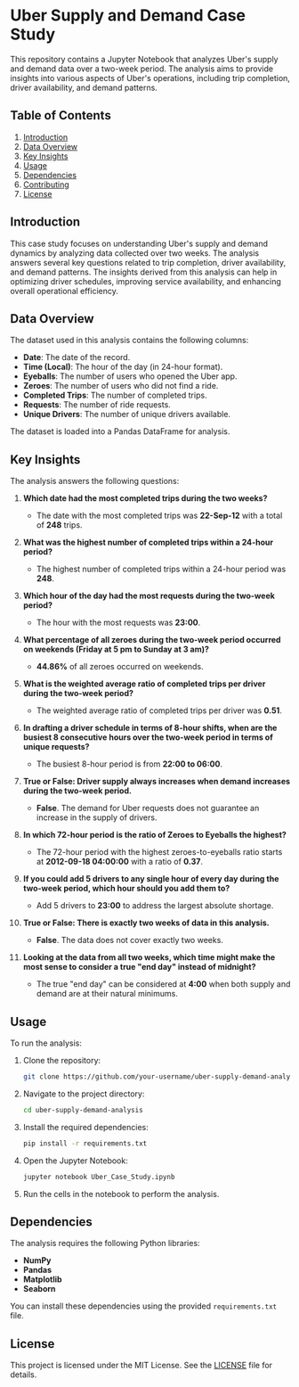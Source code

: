 # Uber Supply and Demand Case Study

This repository contains a Jupyter Notebook that analyzes Uber's supply and demand data over a two-week period. The analysis aims to provide insights into various aspects of Uber's operations, including trip completion, driver availability, and demand patterns.

## Table of Contents

1. [Introduction](#introduction)
2. [Data Overview](#data-overview)
3. [Key Insights](#key-insights)
4. [Usage](#usage)
5. [Dependencies](#dependencies)
6. [Contributing](#contributing)
7. [License](#license)

## Introduction

This case study focuses on understanding Uber's supply and demand dynamics by analyzing data collected over two weeks. The analysis answers several key questions related to trip completion, driver availability, and demand patterns. The insights derived from this analysis can help in optimizing driver schedules, improving service availability, and enhancing overall operational efficiency.

## Data Overview

The dataset used in this analysis contains the following columns:

- **Date**: The date of the record.
- **Time (Local)**: The hour of the day (in 24-hour format).
- **Eyeballs**: The number of users who opened the Uber app.
- **Zeroes**: The number of users who did not find a ride.
- **Completed Trips**: The number of completed trips.
- **Requests**: The number of ride requests.
- **Unique Drivers**: The number of unique drivers available.

The dataset is loaded into a Pandas DataFrame for analysis.

## Key Insights

The analysis answers the following questions:

1. **Which date had the most completed trips during the two weeks?**
   - The date with the most completed trips was **22-Sep-12** with a total of **248** trips.

2. **What was the highest number of completed trips within a 24-hour period?**
   - The highest number of completed trips within a 24-hour period was **248**.

3. **Which hour of the day had the most requests during the two-week period?**
   - The hour with the most requests was **23:00**.

4. **What percentage of all zeroes during the two-week period occurred on weekends (Friday at 5 pm to Sunday at 3 am)?**
   - **44.86%** of all zeroes occurred on weekends.

5. **What is the weighted average ratio of completed trips per driver during the two-week period?**
   - The weighted average ratio of completed trips per driver was **0.51**.

6. **In drafting a driver schedule in terms of 8-hour shifts, when are the busiest 8 consecutive hours over the two-week period in terms of unique requests?**
   - The busiest 8-hour period is from **22:00 to 06:00**.

7. **True or False: Driver supply always increases when demand increases during the two-week period.**
   - **False**. The demand for Uber requests does not guarantee an increase in the supply of drivers.

8. **In which 72-hour period is the ratio of Zeroes to Eyeballs the highest?**
   - The 72-hour period with the highest zeroes-to-eyeballs ratio starts at **2012-09-18 04:00:00** with a ratio of **0.37**.

9. **If you could add 5 drivers to any single hour of every day during the two-week period, which hour should you add them to?**
   - Add 5 drivers to **23:00** to address the largest absolute shortage.

10. **True or False: There is exactly two weeks of data in this analysis.**
    - **False**. The data does not cover exactly two weeks.

11. **Looking at the data from all two weeks, which time might make the most sense to consider a true "end day" instead of midnight?**
    - The true "end day" can be considered at **4:00** when both supply and demand are at their natural minimums.

## Usage

To run the analysis:

1. Clone the repository:
   ```bash
   git clone https://github.com/your-username/uber-supply-demand-analysis.git
   ```

2. Navigate to the project directory:
   ```bash
   cd uber-supply-demand-analysis
   ```

3. Install the required dependencies:
   ```bash
   pip install -r requirements.txt
   ```

4. Open the Jupyter Notebook:
   ```bash
   jupyter notebook Uber_Case_Study.ipynb
   ```

5. Run the cells in the notebook to perform the analysis.

## Dependencies

The analysis requires the following Python libraries:

- **NumPy**
- **Pandas**
- **Matplotlib**
- **Seaborn**

You can install these dependencies using the provided `requirements.txt` file.

## License

This project is licensed under the MIT License. See the [LICENSE](LICENSE) file for details.
